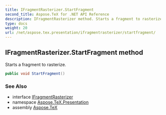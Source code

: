 ```yaml
---
title: IFragmentRasterizer.StartFragment
second_title: Aspose.TeX for .NET API Reference
description: IFragmentRasterizer method. Starts a fragment to rasterize
type: docs
weight: 20
url: /net/aspose.tex.presentation/ifragmentrasterizer/startfragment/
---
```

## IFragmentRasterizer.StartFragment method

Starts a fragment to rasterize.

```csharp
public void StartFragment()
```

### See Also

* interface [IFragmentRasterizer](../)
* namespace [Aspose.TeX.Presentation](../../ifragmentrasterizer/)
* assembly [Aspose.TeX](../../../)


